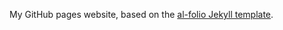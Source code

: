 My GitHub pages website, based on the [al-folio Jekyll template](https://alshedivat.github.io/al-folio/).
